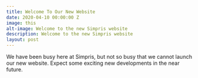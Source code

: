 ```yaml
---
title: Welcome To Our New Website
date: 2020-04-10 00:00:00 Z
image: this
alt-image: Welcome to the new Simpris website
description: Welcome to the new Simpris website
layout: post
---
```


We have been busy here at Simpris, but not so busy that we cannot launch our new website. Expect some exciting new developments in the near future.
